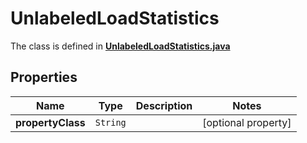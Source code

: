 

# UnlabeledLoadStatistics

The class is defined in **[UnlabeledLoadStatistics.java](../../src/main/java/org/openapitools/model/UnlabeledLoadStatistics.java)**

## Properties

Name | Type | Description | Notes
------------ | ------------- | ------------- | -------------
**propertyClass** | `String` |  |  [optional property]



